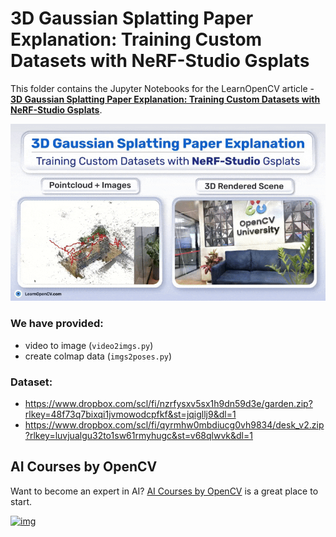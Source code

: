 # 3D Gaussian Splatting Paper Explanation: Training Custom Datasets with NeRF-Studio Gsplats


This folder contains the Jupyter Notebooks for the LearnOpenCV article  - **[3D Gaussian Splatting Paper Explanation: Training Custom Datasets with NeRF-Studio Gsplats](https://learnopencv.com/3d-gaussian-splatting/)**.

<img src="media/featured_gif_3d_gaussian_splatting.gif">


### We have provided:
* video to image  (`video2imgs.py`)
* create colmap data (`imgs2poses.py`)



### Dataset:
- https://www.dropbox.com/scl/fi/nzrfysxv5sx1h9dn59d3e/garden.zip?rlkey=48f73q7bixqi1jvmowodcpfkf&st=jqigllj9&dl=1
- https://www.dropbox.com/scl/fi/qyrmhw0mbdiucg0vh9834/desk_v2.zip?rlkey=luvjualgu32to1sw61rmyhugc&st=v68qlwvk&dl=1


## AI Courses by OpenCV

Want to become an expert in AI? [AI Courses by OpenCV](https://opencv.org/courses/) is a great place to start.

[![img](https://learnopencv.com/wp-content/uploads/2023/01/AI-Courses-By-OpenCV-Github.png)](https://opencv.org/courses/)